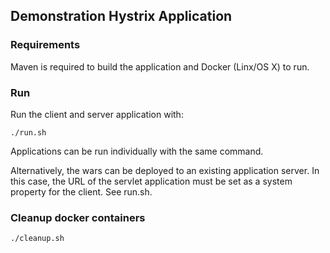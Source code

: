 ## Demonstration Hystrix Application

### Requirements

Maven is required to build the application and Docker (Linx/OS X) to run.

### Run

Run the client and server application with:

`./run.sh`

Applications can be run individually with the same command.

Alternatively, the wars can be deployed to an existing application server. In this case, the URL of the servlet application must be set as a system property for the client. See run.sh.

### Cleanup docker containers

`./cleanup.sh`

